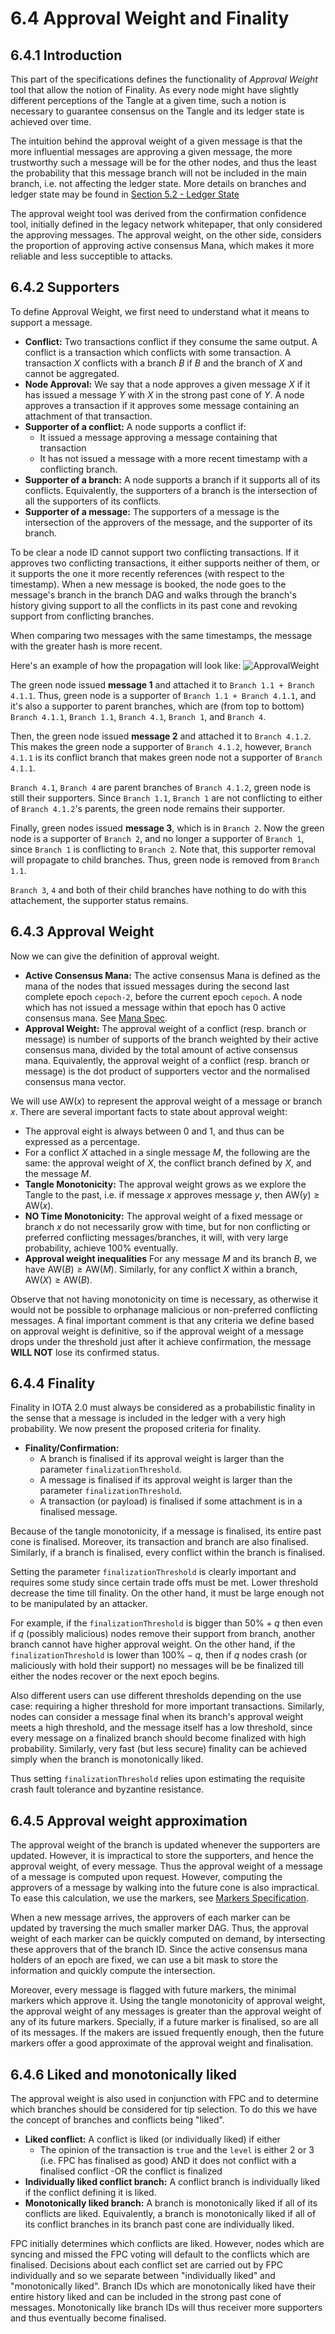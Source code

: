 # 6.4 Approval Weight and Finality

## 6.4.1 Introduction

This part of the specifications defines the functionality of *Approval Weight* tool that allow the notion of Finality.  As every node might have slightly different perceptions of the Tangle at a given time, such a notion is necessary to guarantee consensus on the Tangle and its ledger state is achieved over time. 

The intuition behind the approval weight of a given message is that the more influential messages are approving a given message, the more trustworthy such a message will be for the other nodes, and thus the least the probability that this message branch will not be included in the main branch, i.e. not affecting the ledger state. More details on branches and ledger state may be found in [Section 5.2 - Ledger State](https://github.com/iotaledger/Coordicide-Specifications/blob/main/5.2%20Ledger%20State.md)

The approval weight tool was derived from the confirmation confidence tool, initially defined in the legacy network whitepaper, that only considered the approving messages. The approval weight, on the other side,  considers the proportion of approving active consensus Mana, which makes it more reliable and less succeptible to attacks.

## 6.4.2 Supporters
To define Approval Weight, we first need to understand what it means to support a message.  
- **Conflict:** Two transactions conflict if they consume the same output. A conflict is a transaction which conflicts with some transaction. A transaction $X$ conflicts with a branch $B$ if $B$ and the branch of $X$ and cannot be aggregated.  
- **Node Approval:** We say that a node approves a given message $X$ if it has issued a message $Y$ with $X$ in the strong past cone of $Y$.  A node approves a transaction if it approves some message containing an attachment of that transaction.  
- **Supporter of a conflict:** A node supports a conflict if:
	- It issued a message approving a message containing that transaction
	- It has not issued a message with a more recent timestamp with a conflicting branch.  
- **Supporter of a branch:** A node supports a branch if it supports all of its conflicts.  Equivalently, the supporters of a branch is the intersection of all the supporters of its conflicts.  
- **Supporter of a message:** The supporters of a message is the intersection of the approvers of the message, and the supporter of its branch. 

To be clear a node ID cannot support two conflicting transactions.  If it approves two conflicting transactions, it either supports neither of them, or it supports the one it more recently references (with respect to the timestamp).  When a new message is booked, the node goes to the message's branch in the branch DAG and walks through the branch's history giving support to all the conflicts in its past cone and revoking support from conflicting branches.  

When comparing two messages with the same timestamps, the message with the greater hash is more recent. 

Here's an example of how the propagation will look like:
![ApprovalWeight](https://user-images.githubusercontent.com/11289354/112409357-518e9480-8d54-11eb-8a40-19f4ab33ea35.png)


The green node issued **message 1** and attached it to `Branch 1.1 + Branch 4.1.1`. Thus, green node is a supporter of `Branch 1.1 + Branch 4.1.1`, and it's also a supporter to parent branches, which are (from top to bottom) `Branch 4.1.1`, `Branch 1.1`, `Branch 4.1`, `Branch 1`, and `Branch 4`.

Then, the green node issued **message 2** and attached it to `Branch 4.1.2`. This makes the green node a supporter of `Branch 4.1.2`, however, `Branch 4.1.1` is its conflict branch that makes green node not a supporter of `Branch 4.1.1`. 

`Branch 4.1`, `Branch 4` are parent branches of `Branch 4.1.2`, green node is still their supporters. Since `Branch 1.1`, `Branch 1` are not conflicting to either of `Branch 4.1.2`'s parents, the green node remains their supporter. 

Finally, green nodes issued **message 3**, which is in `Branch 2`. Now the green node is a supporter of `Branch 2`, and no longer a supporter of `Branch 1`, since `Branch 1` is conflicting to `Branch 2`. Note that, this supporter removal will propagate to child branches. Thus, green node is removed from `Branch 1.1`. 

`Branch 3`, `4` and both of their child branches have nothing to do with this attachement, the supporter status remains. 


## 6.4.3 Approval Weight

Now we can give the definition of approval weight.
- **Active Consensus Mana:**  The active consensus Mana is defined as the mana of the  nodes that issued messages during the second last complete epoch `cepoch-2`, before the current epoch `cepoch`.  A node which has not issued a message within that epoch has 0 active consensus mana. See [Mana Spec](???).
- **Approval Weight:** The approval weight of a conflict (resp. branch or message) is number of supports of the branch weighted by their active consensus mana, divided by the total amount of active consensus mana.  Equivalently, the approval weight of a conflict (resp. branch or message)  is the dot product of supporters vector and the normalised consensus mana vector. 



We will use $\text{AW}(x)$ to represent the approval weight of a message or branch $x$. There are several important facts to state about approval weight:
- The approval eight is always between 0 and 1, and thus can be expressed as a percentage.  
- For a conflict $X$ attached in a single message $M$, the following are the same: the approval weight of $X$, the conflict branch defined by $X$, and the message $M$. 
- **Tangle Monotonicity:** The approval weight grows as we explore the Tangle to the past, i.e. if message $x$ approves message $y$, then $\text{AW}(y)\geq \text{AW}(x)$.
- **NO Time Monotonicity:** The approval weight of a fixed message or branch $x$ do not necessarily grow with time, but for non conflicting or preferred conflicting messages/branches, it will, with very large probability, achieve 100% eventually. 
- **Approval weight inequalities**  For any message $M$ and its branch $B$, we have $\text{AW}(B)\geq \text{AW}(M)$.  Similarly, for any conflict $X$ within a branch, $\text{AW}(X)\geq \text{AW}(B)$.  

Observe that not having monotonicity on time is necessary, as otherwise it would not be possible to orphanage malicious or non-preferred conflicting messages. A final important comment is that any criteria we define based on approval weight is definitive, so if the approval weight of a message drops under the threshold just after it achieve confirmation, the message **WILL NOT** lose its confirmed status. 


## 6.4.4 Finality
Finality in IOTA 2.0 must always be considered as a probabilistic finality in the sense that a message is included in the ledger with a very high probability.  We now present the proposed criteria for finality. 

- **Finality/Confirmation:** 
	- A branch is  finalised  if its approval weight is larger than the parameter `finalizationThreshold`.
	- A message  is  finalised  if its approval weight is larger than the parameter `finalizationThreshold`.
	- A transaction (or payload) is finalised if some attachment is in a finalised message.

Because of the tangle monotonicity, if a message is finalised, its entire past cone is finalised.  Moreover, its transaction and branch are also finalised.  Similarly, if a branch is finalised, every conflict within the branch is finalised. 

Setting the parameter `finalizationThreshold` is clearly important and requires some study since certain trade offs must be met.  Lower threshold decrease the time till finality. On the other hand, it must be large enough not to be manipulated by an attacker.

For example, if the `finalizationThreshold` is bigger than $50\%+q$ then even if $q$ (possibly malicious) nodes  remove their support from branch, another branch cannot have higher approval weight.  On the other hand, if the `finalizationThreshold` is lower than $100\%-q$, then if $q$ nodes crash (or maliciously with hold their support) no messages will be be finalized till either the nodes recover or the next epoch begins.  

Also different users can use different thresholds depending on the use case: requiring a higher threshold for more important transactions.  Similarly, nodes can consider a message final when its branch's approval weight meets a high threshold, and the message itself has a low threshold, since every message on a finalized branch should become finalized with high probability. Similarly, very fast (but less secure) finality can be achieved simply when the branch is monotonically liked.

Thus setting `finalizationThreshold` relies upon estimating the requisite crash fault tolerance and byzantine resistance.  


## 6.4.5 Approval weight approximation
The approval weight of the branch is updated whenever the supporters are updated.  However, it is impractical to store the supporters, and hence the approval weight, of every message.  Thus the approval weight of a message  of a message is computed upon request.  However, computing the approvers of a message by walking into the future cone is also impractical.  To ease this calculation, we use the markers, see [Markers Specification](???).  

When a new message arrives, the approvers of each marker can be updated by traversing the much smaller marker DAG.  Thus, the approval weight of each marker can be quickly computed on demand, by intersecting these approvers that of the branch ID.  Since the active consensus mana holders of an epoch are fixed, we can use a bit mask to store the information and quickly compute the intersection.  

Moreover, every message is flagged with future markers, the minimal markers which approve it.  Using the tangle monotonicity of approval weight, the approval weight of any messages is greater than the approval weight of any of its future markers.  Specially, if a future marker is finalised, so are all of its messages. If the makers are issued frequently enough, then the future markers offer a good approximate of the approval weight and finalisation.  


## 6.4.6 Liked and monotonically liked

The approval weight is also used in conjunction with FPC and to determine which branches should be considered for tip selection.  To do this we have the concept  of branches and conflicts being "liked".  
- **Liked conflict:** A conflict is liked (or individually liked) if either 
	- The opinion of the transaction is `true` and the `level` is either 2 or 3 (i.e. FPC has finalised as good) AND it does not conflict with a finalised conflict
	-OR the conflict is finalized
- **Individually liked conflict branch:** A conflict branch is individually liked if the conflict defining it is liked.
- **Monotonically liked branch:** A branch is monotonically liked if all of its conflicts are liked.  Equivalently, a branch is monotonically liked if all of its conflict branches in its branch past cone are individually liked.

FPC initially determines which conflicts are liked.  However, nodes which are syncing and missed the FPC voting will default to the conflicts which are finalised.  Decisions about each conflict set are carried out by FPC individually and so we separate between "individually liked" and "monotonically liked". 
Branch IDs which are monotonically liked have their entire history liked and can be included in the strong past cone of messages.  Monotonically like branch IDs will thus receiver more supporters and thus eventually become finalised.  
